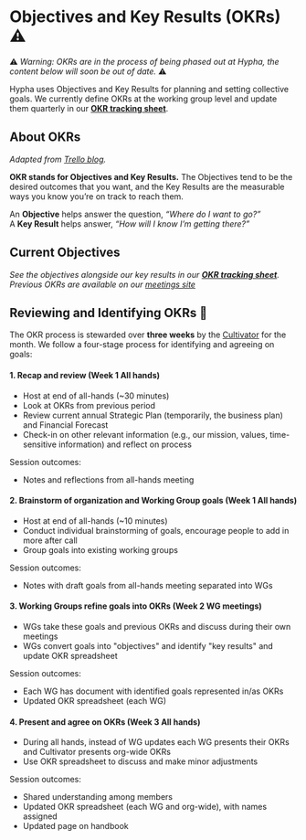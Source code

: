 # Objectives and Key Results (OKRs) ⚠️

⚠️ _Warning: OKRs are in the process of being phased out at Hypha, the content below will soon be out of date._ ⚠️

Hypha uses Objectives and Key Results for planning and setting collective goals.
We currently define OKRs at the working group level and update them quarterly in our [**OKR tracking sheet**](https://docs.google.com/spreadsheets/d/1hMFS3IhzZOFQA-yjt7lFcoVO0Ry6erFEH7D1NswvDtA/edit). 

## About OKRs

_Adapted from [Trello blog](https://blog.trello.com/okrs-set-achieve-track-trello)._

**OKR stands for Objectives and Key Results.** The Objectives tend to be the desired outcomes that you want, and the Key Results are the measurable ways you know you’re on track to reach them.

An **Objective** helps answer the question, _“Where do I want to go?”_  
A **Key Result** helps answer, _“How will I know I’m getting there?”_

## Current Objectives

_See the objectives alongside our key results in our [**OKR tracking sheet**](https://docs.google.com/spreadsheets/d/1hMFS3IhzZOFQA-yjt7lFcoVO0Ry6erFEH7D1NswvDtA/edit). Previous OKRs are available on our [meetings site](https://meetings.hypha.coop/)_ 

## Reviewing and Identifying OKRs 🚧

The OKR process is stewarded over **three weeks** by the [Cultivator](roles.md#cultivator-aka-meeting-chair) for the month. We follow a four-stage process for identifying and agreeing on goals:

#### 1. Recap and review (Week 1 All hands)

- Host at end of all-hands (~30 minutes)
- Look at OKRs from previous period
- Review current annual Strategic Plan (temporarily, the business plan) and Financial Forecast
- Check-in on other relevant information (e.g., our mission, values, time-sensitive information) and reflect on process

Session outcomes:
- Notes and reflections from all-hands meeting

#### 2. Brainstorm of organization and Working Group goals (Week 1 All hands)

- Host at end of all-hands (~10 minutes)
- Conduct individual brainstorming of goals, encourage people to add in more after call
- Group goals into existing working groups

Session outcomes:
- Notes with draft goals from all-hands meeting separated into WGs

#### 3. Working Groups refine goals into OKRs (Week 2 WG meetings)

- WGs take these goals and previous OKRs and discuss during their own meetings
- WGs convert goals into "objectives" and identify "key results" and update OKR spreadsheet

Session outcomes:
- Each WG has document with identified goals represented in/as OKRs 
- Updated OKR spreadsheet (each WG)

#### 4. Present and agree on OKRs (Week 3 All hands)

- During all hands, instead of WG updates each WG presents their OKRs and Cultivator presents org-wide OKRs
- Use OKR spreadsheet to discuss and make minor adjustments

Session outcomes:
- Shared understanding among members 
- Updated OKR spreadsheet (each WG and org-wide), with names assigned
- Updated page on handbook
